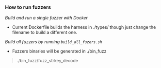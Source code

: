 ### How to run fuzzers

*Build and run a single fuzzer with Docker*
- Current Dockerfile builds the harness in ./types/ though just change the filename to build a different one.


*Build all fuzzers by running `build_all_fuzers.sh`*
- Fuzzers binaries will be generated in ./bin_fuzz
> ./bin_fuzz/fuzz_strkey_decode
